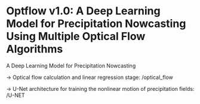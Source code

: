 # Optflow v1.0: A Deep Learning Model for Precipitation Nowcasting Using Multiple Optical Flow Algorithms

A Deep Learning Model for Precipitation Nowcasting

-> Optical flow calculation and linear regression stage: /optical_flow

-> U-Net architecture for training the nonlinear motion of precipitation fields: /U-NET

